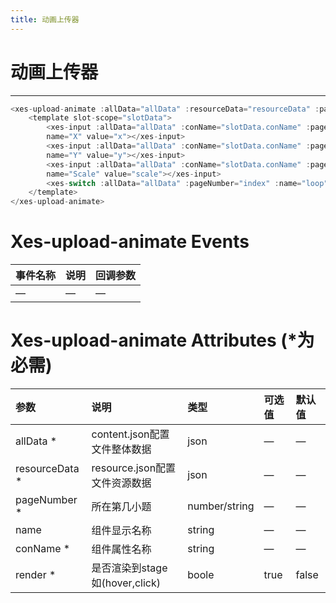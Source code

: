 ```yaml
---
title: 动画上传器
---
```

# 动画上传器
---
<xes-upload-animate></xes-upload-animate>

```js
<xes-upload-animate :allData="allData" :resourceData="resourceData" :pageNumber="index" conName="option">
    <template slot-scope="slotData">
        <xes-input :allData="allData" :conName="slotData.conName" :pageNumber ="slotData.index"
        name="X" value="x"></xes-input>
        <xes-input :allData="allData" :conName="slotData.conName" :pageNumber ="slotData.index"
        name="Y" value="y"></xes-input>
        <xes-input :allData="allData" :conName="slotData.conName" :pageNumber ="slotData.index"
        name="Scale" value="scale"></xes-input>
        <xes-switch :allData="allData" :pageNumber="index" :name="loop" :conName="option"></xes-switch>
    </template>
</xes-upload-animate>
```
# Xes-upload-animate Events
事件名称|说明|回调参数
:--|:--|:--
—|—|—

# Xes-upload-animate Attributes (*为必需)
参数        |说明                         |类型            |可选值|默认值
:---------  |:-------------------------- |:--             |:--  |:--
allData *     |content.json配置⽂件整体数据 |json            |—     |—
resourceData *|resource.json配置⽂件资源数据|json            |—     |—
pageNumber *  |所在第几⼩题                 |number/string   |—	    |—
name         |组件显示名称                 |string          |—	    |—
conName *     |组件属性名称                 |string          |—	    |—	
render *     |是否渲染到stage如(hover,click)                |boole|true	    |false
